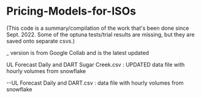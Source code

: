 # Pricing-Models-for-ISOs

(This code is a summary/compilation of the work that's been done since Sept. 2022.
Some of the optuna tests/trial results are missing, but they are saved onto separate csvs.)

_ version is from Google Collab and is the latest updated

UL Forecast Daily and DART Sugar Creek.csv : UPDATED data file with hourly volumes from snowflake

--UL Forecast Daily and DART.csv : data file with hourly volumes from snowflake
